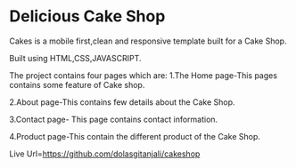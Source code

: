 # Delicious Cake Shop


Cakes is a mobile first,clean and responsive template built for a Cake Shop.

Built using HTML,CSS,JAVASCRIPT.

The project contains four pages which are:
1.The Home page-This pages contains some  feature of Cake shop.

2.About page-This contains few details about the Cake Shop.

3.Contact page- This page contains contact information.

4.Product page-This contain the different product of the Cake Shop.

Live Url=https://github.com/dolasgitanjali/cakeshop